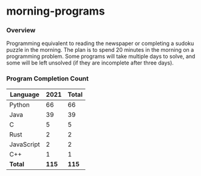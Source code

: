 # morning-programs

### Overview

Programming equivalent to reading the newspaper or completing a sudoku puzzle in the morning.  The plan is to spend 20 
minutes in the morning on a programming problem.  Some programs will take multiple days to solve, and some will be left 
unsolved (if they are incomplete after three days).

### Program Completion Count

| Language     | 2021    | Total   |
|--------------|---------|---------|
| Python       | 66      | 66      |
| Java         | 39      | 39      |
| C            | 5       | 5       |
| Rust         | 2       | 2       |
| JavaScript   | 2       | 2       |
| C++          | 1       | 1       |
| **Total**    | **115** | **115** |
